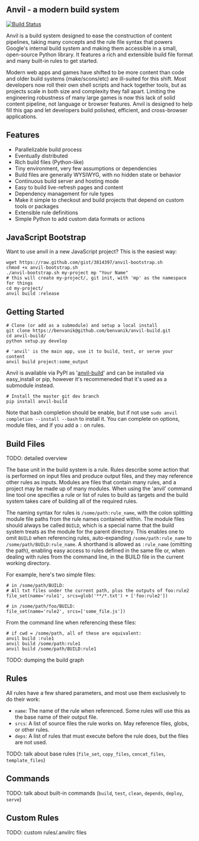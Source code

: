 Anvil - a modern build system
-----------------------------

[![Build Status](https://secure.travis-ci.org/benvanik/anvil-build.png)](http://travis-ci.org/benvanik/anvil-build)

Anvil is a build system designed to ease the construction of content pipelines, taking many concepts and the rule file syntax that powers Google's internal build system and making them accessible in a small, open-source Python library. It features a rich and extensible build file format and many built-in rules to get started.

Modern web apps and games have shifted to be more content than code and older build systems (make/scons/etc) are ill-suited for this shift. Most developers now roll their own shell scripts and hack together tools, but as projects scale in both size and complexity they fall apart. Limiting the engineering robustness of many large games is now this lack of solid content pipeline, not language or browser features. Anvil is designed to help fill this gap and let developers build polished, efficient, and cross-browser applications.

Features
--------

* Parallelizable build process
 * Eventually distributed
* Rich build files (Python-like)
* Tiny environment, very few assumptions or dependencies
 * Build files are generally WYSIWYG, with no hidden state or behavior
* Continuous build server and hosting mode
 * Easy to build live-refresh pages and content
* Dependency management for rule types
 * Make it simple to checkout and build projects that depend on custom tools or packages
* Extensible rule definitions
 * Simple Python to add custom data formats or actions

JavaScript Bootstrap
--------------------

Want to use anvil in a new JavaScript project? This is the easiest way:

    wget https://raw.github.com/gist/3814397/anvil-bootstrap.sh
    chmod +x anvil-bootstrap.sh
    ./anvil-bootstrap.sh my-project mp "Your Name"
    # this will create my-project/, git init, with 'mp' as the namespace for things
    cd my-project/
    anvil build :release

Getting Started
---------------
  
    # Clone (or add as a submodule) and setup a local install
    git clone https://benvanik@github.com/benvanik/anvil-build.git
    cd anvil-build/
    python setup.py develop
    
    # 'anvil' is the main app, use it to build, test, or serve your content
    anvil build project:some_output
  
Anvil is available via PyPI as '[anvil-build](http://pypi.python.org/pypi/anvil-build)' and can be installed via easy_install or pip, however it's recommeneded that it's used as a submodule instead.

    # Install the master git dev branch
    pip install anvil-build
    
Note that bash completion should be enable, but if not use `sudo anvil completion --install --bash` to install it. You can complete on options, module files, and if you add a `:` on rules.
  
Build Files
-----------

TODO: detailed overview

The base unit in the build system is a rule. Rules describe some action that is performed on input files and produce output files, and they may reference other rules as inputs. Modules are files that contain many rules, and a project may be made up of many modules. When using the 'anvil' command line tool one specifies a rule or list of rules to build as targets and the build system takes care of building all of the required rules.

The naming syntax for rules is `/some/path:rule_name`, with the colon splitting module file paths from the rule names contained within. The module files should always be called `BUILD`, which is a special name that the build system treats as the module for the parent directory. This enables one to omit `BUILD` when referencing rules, auto-expanding `/some/path:rule_name` to `/some/path/BUILD:rule_name`. A shorthand is allowed as `:rule_name` (omitting the path), enabling easy access to rules defined in the same file or, when dealing with rules from the command line, in the BUILD file in the current working directory.

For example, here's two simple files:

    # in /some/path/BUILD:
    # All txt files under the current path, plus the outputs of foo:rule2
    file_set(name='rule1', srcs=glob('**/*.txt') + ['foo:rule2'])
    
    # in /some/path/foo/BUILD:
    file_set(name='rule2', srcs=['some_file.js'])
    
From the command line when referencing these files:

    # if cwd = /some/path, all of these are equivalent:
    anvil build :rule1
    anvil build /some/path:rule1
    anvil build /some/path/BUILD:rule1
    
TODO: dumping the build graph
    
Rules
-----

All rules have a few shared parameters, and most use them exclusively to do their work:

* `name`: The name of the rule when referenced. Some rules will use this as the base name of their output file.
* `srcs`: A list of source files the rule works on. May reference files, globs, or other rules.
* `deps`: A list of rules that must execute before the rule does, but the files are not used.

TODO: talk about base rules (`file_set`, `copy_files`, `concat_files`, `template_files`)

Commands
--------

TODO: talk about built-in commands (`build`, `test`, `clean`, `depends`, `deploy`, `serve`)

Custom Rules
------------

TODO: custom rules/.anvilrc files
